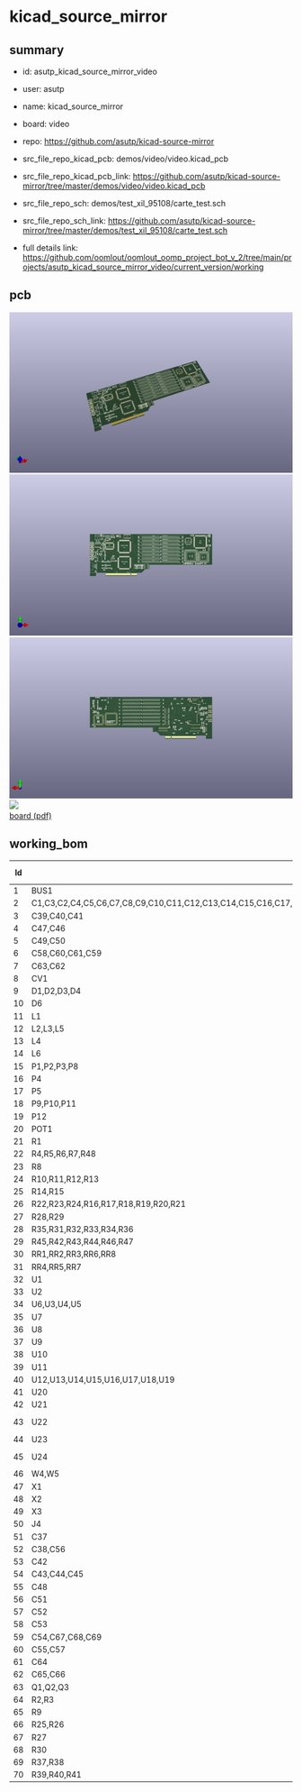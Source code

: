 # kicad_source_mirror
 
## summary 
* id: asutp_kicad_source_mirror_video
* user: asutp
* name: kicad_source_mirror
* board: video
* repo: https://github.com/asutp/kicad-source-mirror
* src_file_repo_kicad_pcb: demos/video/video.kicad_pcb
* src_file_repo_kicad_pcb_link: https://github.com/asutp/kicad-source-mirror/tree/master/demos/video/video.kicad_pcb


* src_file_repo_sch: demos/test_xil_95108/carte_test.sch
* src_file_repo_sch_link: https://github.com/asutp/kicad-source-mirror/tree/master/demos/test_xil_95108/carte_test.sch
* full details link: https://github.com/oomlout/oomlout_oomp_project_bot_v_2/tree/main/projects/asutp_kicad_source_mirror_video/current_version/working  



## pcb  
![](working_3d_600.png) 
![](working_3d_front_600.png)  
![](working_3d_back_600.png)  
![](working_600.png)  
[board (pdf)](working.pdf)  

## working_bom
| Id | Designator | Footprint | Quantity | Designation | Supplier and ref |  | None | 
| --- | --- | --- | --- | --- | --- | --- | --- | 
| 1 | BUS1 | BUSPCI | 1 | BUSPCI_5V |  |  | [''] | 
| 2 | C1,C3,C2,C4,C5,C6,C7,C8,C9,C10,C11,C12,C13,C14,C15,C16,C17,C18,C19,C20,C21,C22,C23,C24,C25,C26,C27,C28,C29,C30,C31,C32,C33,C34,C35,C36,C70,C71,C72,C73 | SM1206 | 40 | 100nF |  |  | [''] | 
| 3 | C39,C40,C41 | SM1210L | 3 | 1uF |  |  | [''] | 
| 4 | C47,C46 | SM1206 | 2 | 220pF |  |  | [''] | 
| 5 | C49,C50 | C1 | 2 | 22pF |  |  | [''] | 
| 6 | C58,C60,C61,C59 | SM1206 | 4 | 47nF |  |  | [''] | 
| 7 | C63,C62 | SM1210L | 2 | 47uF |  |  | [''] | 
| 8 | CV1 | CV3-30PF | 1 | 5/30pF |  |  | [''] | 
| 9 | D1,D2,D3,D4 | D3 | 4 | BAT46 |  |  | [''] | 
| 10 | D6 | LEDV | 1 | LED |  |  | [''] | 
| 11 | L1 | SM1812 | 1 | 2,2uH |  |  | [''] | 
| 12 | L2,L3,L5 | SM1812 | 3 | 22uH |  |  | [''] | 
| 13 | L4 | SM1812 | 1 | 22uF |  |  | [''] | 
| 14 | L6 | LRTDK | 1 | 470nS |  |  | [''] | 
| 15 | P1,P2,P3,P8 | SUBCLICK | 4 | BNC |  |  | [''] | 
| 16 | P4 | SIL-2 | 1 | CONN_2 |  |  | [''] | 
| 17 | P5 | PIN_ARRAY_5x1 | 1 | CONN_5 |  |  | [''] | 
| 18 | P9,P10,P11 | PINTST | 3 | CONN_1 |  |  | [''] | 
| 19 | P12 | TESTPOINT | 1 | CONN_1 |  |  | [''] | 
| 20 | POT1 | POT_CMS | 1 | 100K |  |  | [''] | 
| 21 | R1 | SM1206 | 1 | 10 |  |  | [''] | 
| 22 | R4,R5,R6,R7,R48 | SM1206 | 5 | 10K |  |  | [''] | 
| 23 | R8 | SM1206 | 1 | 150 |  |  | [''] | 
| 24 | R10,R11,R12,R13 | SM1206 | 4 | 1K |  |  | [''] | 
| 25 | R14,R15 | SM1206 | 2 | 1M |  |  | [''] | 
| 26 | R22,R23,R24,R16,R17,R18,R19,R20,R21 | SM1206 | 9 | 220 |  |  | [''] | 
| 27 | R28,R29 | SM1206 | 2 | 2,2K |  |  | [''] | 
| 28 | R35,R31,R32,R33,R34,R36 | SM1206 | 6 | 470 |  |  | [''] | 
| 29 | R45,R42,R43,R44,R46,R47 | SM1206 | 6 | 75 |  |  | [''] | 
| 30 | RR1,RR2,RR3,RR6,RR8 | SIL-9 | 5 | 8x10K |  |  | [''] | 
| 31 | RR4,RR5,RR7 | r_pack8 | 3 | 8x10K |  |  | [''] | 
| 32 | U1 | DIP-8__300 | 1 | 24C16 |  |  | [''] | 
| 33 | U2 | SO28 | 1 | 4C4001 |  |  | [''] | 
| 34 | U6,U3,U4,U5 | SO20L | 4 | 74LS245 |  |  | [''] | 
| 35 | U7 | SO8E | 1 | AV9173 |  |  | [''] | 
| 36 | U8 | PLCC84 | 1 | BT253 |  |  | [''] | 
| 37 | U9 | PLCC68 | 1 | BT473 |  |  | [''] | 
| 38 | U10 | PQFP160 | 1 | BT812 |  |  | [''] | 
| 39 | U11 | PQFP160 | 1 | S5933_PQ160 |  |  | [''] | 
| 40 | U12,U13,U14,U15,U16,U17,U18,U19 | sim72 | 8 | SIM4X32 |  |  | [''] | 
| 41 | U20 | SO24E | 1 | TDA8501 |  |  | [''] | 
| 42 | U21 | DIP-8__300 | 1 | XC1736APD8 |  |  | [''] | 
| 43 | U22 | VQFP100 | 1 | XC4003-VQ100 |  |  | [''] | 
| 44 | U23 | PQFP100 | 1 | XC4003/PQ100 |  |  | [''] | 
| 45 | U24 | PQFP160 | 1 | XC4005-PQ160 |  |  | [''] | 
| 46 | W4,W5 | PIN_ARRAY_2X1 | 2 | TEST |  |  | [''] | 
| 47 | X1 | HC-18UV | 1 | 10MHz |  |  | [''] | 
| 48 | X2 | HC-18UV | 1 | 30MHz |  |  | [''] | 
| 49 | X3 | HC-18UH | 1 | 4,433618MH |  |  | [''] | 
| 50 | J4 | DB9FC | 1 | DB9FEM |  |  | [''] | 
| 51 | C37 | SM1206 | 1 | 100pF |  |  | [''] | 
| 52 | C38,C56 | SM1812L | 2 | 4,7uF |  |  | [''] | 
| 53 | C42 | SM1210L | 1 | 2,2uF |  |  | [''] | 
| 54 | C43,C44,C45 | SM1206 | 3 | 220nF |  |  | [''] | 
| 55 | C48 | SM1206 | 1 | 22nF |  |  | [''] | 
| 56 | C51 | SM1210L | 1 | 22uF |  |  | [''] | 
| 57 | C52 | SM1206 | 1 | 22uF |  |  | [''] | 
| 58 | C53 | SM1206 | 1 | 330pF |  |  | [''] | 
| 59 | C54,C67,C68,C69 | SM1206 | 4 | 4,7uF |  |  | [''] | 
| 60 | C55,C57 | SM1210L | 2 | 4,7uF |  |  | [''] | 
| 61 | C64 | SM1210L | 1 | 6,8uF |  |  | [''] | 
| 62 | C65,C66 | SM1206 | 2 | 22pF |  |  | [''] | 
| 63 | Q1,Q2,Q3 | SOT23EBC | 3 | BC848 |  |  | [''] | 
| 64 | R2,R3 | SM1206 | 2 | 100 |  |  | [''] | 
| 65 | R9 | SM1206 | 1 | 150K |  |  | [''] | 
| 66 | R25,R26 | SM1206 | 2 | 220K |  |  | [''] | 
| 67 | R27 | SM1206 | 1 | 27K |  |  | [''] | 
| 68 | R30 | SM1206 | 1 | 3,3K |  |  | [''] | 
| 69 | R37,R38 | SM1206 | 2 | 510 |  |  | [''] | 
| 70 | R39,R40,R41 | SM1206 | 3 | 68 |  |  | [''] | 




